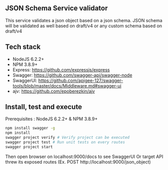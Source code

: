 ## JSON Schema Service validator ##

This service validates a json object based on a json schema. JSON schema will be validated as well based on draft/v4 or any custom schema based on draft/v4

## Tech stack ##

- NodeJS 6.2.2+
- NPM 3.8.9+
- Express: https://github.com/expressjs/express
- Swagger: https://github.com/swagger-api/swagger-node
- SwaggerUI: https://github.com/apigee-127/swagger-tools/blob/master/docs/Middleware.md#swagger-ui
- ajv: https://github.com/epoberezkin/ajv

## Install, test and execute ##
Prerequisites : NodeJS 6.2.2+ & NPM 3.8.9+
```bash
npm install swagger -g
npm install
swagger project verify # Verify project can be executed
swagger project test # Run unit tests on every routes
swagger project start
```
Then open browser on localhost:9000/docs to see SwaggerUI
Or target API threw its exposed routes (Ex. POST http://localhost:9000/json_object)
